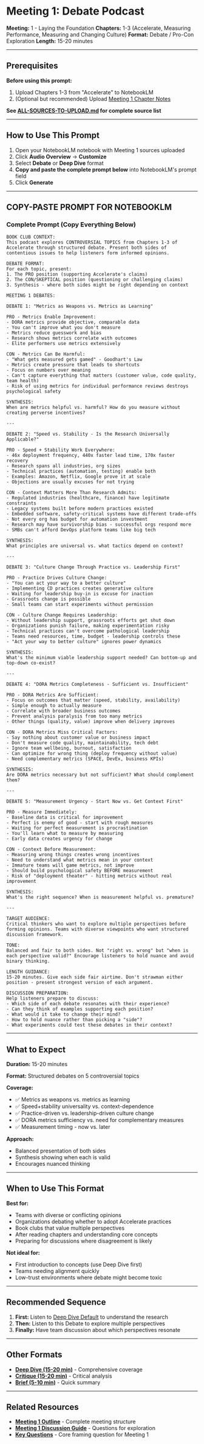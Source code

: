 # Meeting 1: Debate Podcast

**Meeting:** 1 - Laying the Foundation
**Chapters:** 1-3 (Accelerate, Measuring Performance, Measuring and Changing Culture)
**Format:** Debate / Pro-Con Exploration
**Length:** 15-20 minutes

---

## Prerequisites

**Before using this prompt:**
1. Upload Chapters 1-3 from "Accelerate" to NotebookLM
2. (Optional but recommended) Upload [Meeting 1 Chapter Notes](../../meetings/meeting-1/chapter-notes.md)

**See [ALL-SOURCES-TO-UPLOAD.md](ALL-SOURCES-TO-UPLOAD.md) for complete source list**

---

## How to Use This Prompt

1. Open your NotebookLM notebook with Meeting 1 sources uploaded
2. Click **Audio Overview** → **Customize**
3. Select **Debate** or **Deep Dive** format
4. **Copy and paste the complete prompt below** into NotebookLM's prompt field
5. Click **Generate**

---

## COPY-PASTE PROMPT FOR NOTEBOOKLM

### Complete Prompt (Copy Everything Below)

```
BOOK CLUB CONTEXT:
This podcast explores CONTROVERSIAL TOPICS from Chapters 1-3 of Accelerate through structured debate. Present both sides of contentious issues to help listeners form informed opinions.

DEBATE FORMAT:
For each topic, present:
1. The PRO position (supporting Accelerate's claims)
2. The CON/SKEPTICAL position (questioning or challenging claims)
3. Synthesis - where both sides might be right depending on context

MEETING 1 DEBATES:

DEBATE 1: "Metrics as Weapons vs. Metrics as Learning"

PRO - Metrics Enable Improvement:
- DORA metrics provide objective, comparable data
- You can't improve what you don't measure
- Metrics reduce guesswork and bias
- Research shows metrics correlate with outcomes
- Elite performers use metrics extensively

CON - Metrics Can Be Harmful:
- "What gets measured gets gamed" - Goodhart's Law
- Metrics create pressure that leads to shortcuts
- Focus on numbers over meaning
- Can't capture everything that matters (customer value, code quality, team health)
- Risk of using metrics for individual performance reviews destroys psychological safety

SYNTHESIS:
When are metrics helpful vs. harmful? How do you measure without creating perverse incentives?

---

DEBATE 2: "Speed vs. Stability - Is the Research Universally Applicable?"

PRO - Speed + Stability Work Everywhere:
- 46x deployment frequency, 440x faster lead time, 170x faster recovery
- Research spans all industries, org sizes
- Technical practices (automation, testing) enable both
- Examples: Amazon, Netflix, Google prove it at scale
- Objections are usually excuses for not trying

CON - Context Matters More Than Research Admits:
- Regulated industries (healthcare, finance) have legitimate constraints
- Legacy systems built before modern practices existed
- Embedded software, safety-critical systems have different trade-offs
- Not every org has budget for automation investment
- Research may have survivorship bias - successful orgs respond more
- SMBs can't afford DevOps platform teams like big tech

SYNTHESIS:
What principles are universal vs. what tactics depend on context?

---

DEBATE 3: "Culture Change Through Practice vs. Leadership First"

PRO - Practice Drives Culture Change:
- "You can act your way to a better culture"
- Implementing CD practices creates generative culture
- Waiting for leadership buy-in is excuse for inaction
- Grassroots change is possible
- Small teams can start experiments without permission

CON - Culture Change Requires Leadership:
- Without leadership support, grassroots efforts get shut down
- Organizations punish failure, making experimentation risky
- Technical practices can't overcome pathological leadership
- Teams need resources, time, budget - leadership controls these
- "Act your way to better culture" ignores power dynamics

SYNTHESIS:
What's the minimum viable leadership support needed? Can bottom-up and top-down co-exist?

---

DEBATE 4: "DORA Metrics Completeness - Sufficient vs. Insufficient"

PRO - DORA Metrics Are Sufficient:
- Focus on outcomes that matter (speed, stability, availability)
- Simple enough to actually measure
- Correlate with broader business outcomes
- Prevent analysis paralysis from too many metrics
- Other things (quality, value) improve when delivery improves

CON - DORA Metrics Miss Critical Factors:
- Say nothing about customer value or business impact
- Don't measure code quality, maintainability, tech debt
- Ignore team wellbeing, burnout, satisfaction
- Can optimize for wrong thing (deploy frequency without value)
- Need complementary metrics (SPACE, DevEx, business KPIs)

SYNTHESIS:
Are DORA metrics necessary but not sufficient? What should complement them?

---

DEBATE 5: "Measurement Urgency - Start Now vs. Get Context First"

PRO - Measure Immediately:
- Baseline data is critical for improvement
- Perfect is enemy of good - start with rough measures
- Waiting for perfect measurement is procrastination
- You'll learn what to measure by measuring
- Early data creates urgency for change

CON - Context Before Measurement:
- Measuring wrong things creates wrong incentives
- Need to understand what metrics mean in your context
- Immature teams will game metrics, not improve
- Should build psychological safety BEFORE measurement
- Risk of "deployment theater" - hitting metrics without real improvement

SYNTHESIS:
What's the right sequence? When is measurement helpful vs. premature?

---

TARGET AUDIENCE:
Critical thinkers who want to explore multiple perspectives before forming opinions. Teams with diverse viewpoints who want structured discussion framework.

TONE:
Balanced and fair to both sides. Not "right vs. wrong" but "when is each perspective valid?" Encourage listeners to hold nuance and avoid binary thinking.

LENGTH GUIDANCE:
15-20 minutes. Give each side fair airtime. Don't strawman either position - present strongest version of each argument.

DISCUSSION PREPARATION:
Help listeners prepare to discuss:
- Which side of each debate resonates with their experience?
- Can they think of examples supporting each position?
- What would it take to change their mind?
- How to hold nuance rather than picking a "side"?
- What experiments could test these debates in their context?
```

---

## What to Expect

**Duration:** 15-20 minutes

**Format:** Structured debates on 5 controversial topics

**Coverage:**
- ✅ Metrics as weapons vs. metrics as learning
- ✅ Speed+stability universality vs. context-dependence
- ✅ Practice-driven vs. leadership-driven culture change
- ✅ DORA metrics sufficiency vs. need for complementary measures
- ✅ Measurement timing - now vs. later

**Approach:**
- Balanced presentation of both sides
- Synthesis showing when each is valid
- Encourages nuanced thinking

---

## When to Use This Format

**Best for:**
- Teams with diverse or conflicting opinions
- Organizations debating whether to adopt Accelerate practices
- Book clubs that value multiple perspectives
- After reading chapters and understanding core concepts
- Preparing for discussions where disagreement is likely

**Not ideal for:**
- First introduction to concepts (use Deep Dive first)
- Teams needing alignment quickly
- Low-trust environments where debate might become toxic

---

## Recommended Sequence

1. **First:** Listen to [Deep Dive Default](podcast-deep-dive-default.md) to understand the research
2. **Then:** Listen to this Debate to explore multiple perspectives
3. **Finally:** Have team discussion about which perspectives resonate

---

## Other Formats

- **[Deep Dive (15-20 min)](podcast-deep-dive-default.md)** - Comprehensive coverage
- **[Critique (15-20 min)](podcast-critique.md)** - Critical analysis
- **[Brief (5-10 min)](podcast-brief.md)** - Quick summary

---

## Related Resources

- **[Meeting 1 Outline](../../meetings/meeting-1/outline.md)** - Complete meeting structure
- **[Meeting 1 Discussion Guide](../../meetings/meeting-1/discussion-guide.md)** - Questions for exploration
- **[Key Questions](../../key-questions.md)** - Core framing question for Meeting 1
